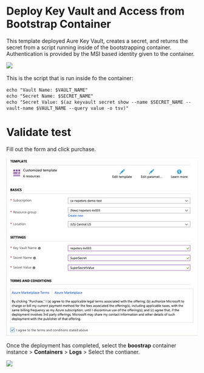 # Deploy Key Vault and Access from Bootstrap Container

This template deployed Aure Key Vault, creates a secret, and returns the secret from a script running inside of the bootstrapping container. Authentication is provided by the MSI based identity given to the container.

<a href="https://portal.azure.com/#create/Microsoft.Template/uri/https%3A%2F%2Fraw.githubusercontent.com%2Fneilpeterson%2Fkeyvault-msi-demo%2Fmaster%2Fdeployment-artifacts%2Fazuredeploy.json" target="_blank">
    <img src="http://azuredeploy.net/deploybutton.png"/>
</a>

This is the script that is run inside fo the container:

```
echo "Vault Name: $VAULT_NAME"
echo "Secret Name: $SECRET_NAME"
echo "Secret Value: $(az keyvault secret show --name $SECRET_NAME --vault-name $VAULT_NAME --query value -o tsv)"
```

# Validate test

Fill out the form and click purchase.

![](./images/form.jpg)

Once the deployment has completed, select the **boostrap** container instance > **Containers** > **Logs** > Select the contianer.

![](./images/reslts.jpg)